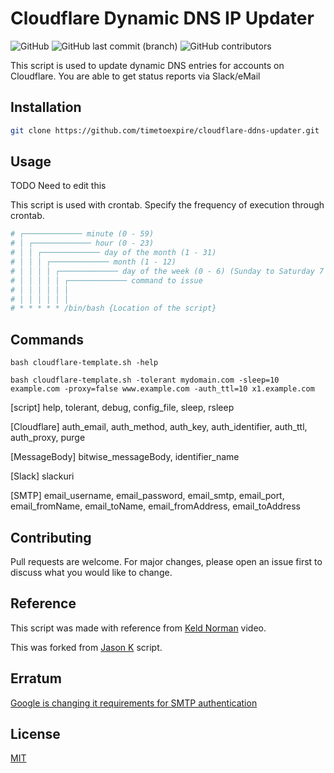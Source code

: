 # Cloudflare Dynamic DNS IP Updater
<img alt="GitHub" src="https://img.shields.io/github/license/timetoexpire/cloudflare-ddns-updater?color=black"> <img alt="GitHub last commit (branch)" src="https://img.shields.io/github/last-commit/timetoexpire/cloudflare-ddns-updater/main"> <img alt="GitHub contributors" src="https://img.shields.io/github/contributors/timetoexpire/cloudflare-ddns-updater">

This script is used to update dynamic DNS entries for accounts on Cloudflare.
You are able to get status reports via Slack/eMail

## Installation

```bash
git clone https://github.com/timetoexpire/cloudflare-ddns-updater.git
```

## Usage

TODO Need to edit this

This script is used with crontab. Specify the frequency of execution through crontab.

```bash
# ┌───────────── minute (0 - 59)
# │ ┌───────────── hour (0 - 23)
# │ │ ┌───────────── day of the month (1 - 31)
# │ │ │ ┌───────────── month (1 - 12)
# │ │ │ │ ┌───────────── day of the week (0 - 6) (Sunday to Saturday 7 is also Sunday on some systems)
# │ │ │ │ │ ┌───────────── command to issue                               
# │ │ │ │ │ │
# │ │ │ │ │ │
# * * * * * /bin/bash {Location of the script}
```

## Commands
`bash
cloudflare-template.sh -help` 

`bash cloudflare-template.sh -tolerant mydomain.com -sleep=10 example.com -proxy=false www.example.com -auth_ttl=10 x1.example.com`

[script] help, tolerant, debug, config_file, sleep, rsleep

[Cloudflare] auth_email, auth_method, auth_key, auth_identifier, auth_ttl, auth_proxy, purge

[MessageBody] bitwise_messageBody, identifier_name

[Slack] slackuri

[SMTP] email_username, email_password, email_smtp, email_port, email_fromName, email_toName, email_fromAddress, email_toAddress

## Contributing
Pull requests are welcome. For major changes, please open an issue first to discuss what you would like to change.

## Reference
This script was made with reference from [Keld Norman](https://www.youtube.com/watch?v=vSIBkH7sxos) video.

This was forked from [Jason K](https://github.com/K0p1-Git/cloudflare-ddns-updater) script.

## Erratum

[Google is changing it requirements for SMTP authentication](https://github.com/timetoexpire/cloudflare-ddns-updater/discussions/3)

## License
[MIT](https://github.com/timetoexpire/cloudflare-ddns-updater/blob/main/LICENSE)
